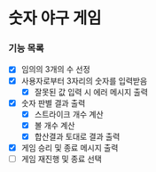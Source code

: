 # 숫자 야구 게임

### 기능 목록

- [x] 임의의 3개의 수 선정
- [x]  사용자로부터 3자리의 숫자를 입력받음
    - [x]  잘못된 값 입력 시 에러 메시지 출력
- [x]  숫자 판별 결과 출력
    - [x]  스트라이크 개수 계산
    - [x]  볼 개수 계산
    - [x]  합산결과 토대로 결과 출력
- [x]  게임 승리 및 종료 메시지 출력
- [ ]  게임 재진행 및 종료 선택
